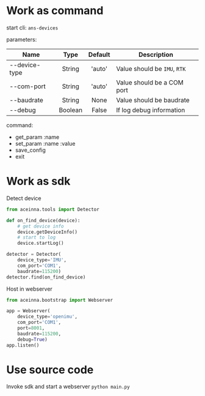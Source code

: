 # Work as command
start cli: `ans-devices`

parameters:

| Name | Type | Default | Description |
| - | :-: | :-: | - |
| --device-type | String | 'auto' | Value should be `IMU`, `RTK` |
| --com-port | String | 'auto' | Value should be a COM port |
| --baudrate | String | None | Value should be baudrate |
| --debug | Boolean | False | If log debug information |

command:
* get_param :name
* set_param :name :value
* save_config
* exit

# Work as sdk
Detect device
```python
from aceinna.tools import Detector

def on_find_device(device):
    # get device info
    device.getDeviceInfo()
    # start to log
    device.startLog()

detector = Detector(
    device_type='IMU',
    com_port='COM1',
    baudrate=115200)
detector.find(on_find_device)
```

Host in webserver 
```python
from aceinna.bootstrap import Webserver

app = Webserver(
    device_type='openimu',
    com_port='COM1',
    port=8001,
    baudrate=115200,
    debug=True)
app.listen()
```


# Use source code
Invoke sdk and start a webserver `python main.py`
